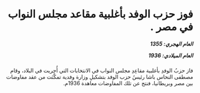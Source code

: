 <h1 dir="rtl">فوز حزب الوفد بأغلبية مقاعد مجلس النواب في مصر .</h1>

<h5 dir="rtl">العام الهجري:  1355

العام الميلادي: 1936

</h5>

<p dir="rtl">فاز حزبُ الوفدِ بأغلبية مقاعِدِ مجلس النواب في الانتخابات التي أُجريت في البلاد، وقام مصطفى النحاس باشا رئيسُ حزب الوفد بتشكيلِ وزارة وفدية تمكَّنَت من عقد مفاوضات بين مصر وبريطانيا، فنتج عن تلك المفاوضات معاهدة 1936م.</p></br>
